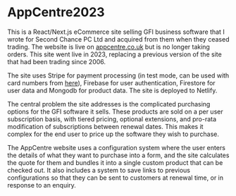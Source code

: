 # AppCentre2023

This is a React/Next.js eCommerce site selling GFI business software that I wrote for Second Chance PC Ltd and acquired from them when they ceased trading. The website is live on [appcentre.co.uk](https://www.appcentre.co.uk) but is no longer taking orders. This site went live in 2023, replacing a previous version of the site that had been trading since 2006.

The site uses Stripe for payment processing (in test mode, can be used with card numbers from [here](https://stripe.com/docs/testing#cards)), Firebase for user authentication, Firestore for user data and Mongodb for product data. The site is deployed to Netlify.

The central problem the site addresses is the complicated purchasing options for the GFI software it sells. These products are sold on a per user subscription basis, with tiered pricing, optional extensions, and pro-rata modification of subscriptions between renewal dates. This makes it complex for the end user to price up the software they wish to purchase.

The AppCentre website uses a configuration system where the user enters the details of what they want to purchase into a form, and the site calculates the quote for them and bundles it into a single custom product that can be checked out. It also includes a system to save links to previous configurations so that they can be sent to customers at renewal time, or in response to an enquiry.
